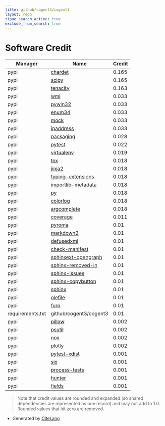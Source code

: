 ```yaml
---
title: github/cogent3/cogent3
layout: repo
tipue_search_active: true
exclude_from_search: true
---
```

# Software Credit

|Manager|Name|Credit|
|-------|----|------|
|pypi|[chardet](https://github.com/chardet/chardet)|0.165|
|pypi|[scipy](https://www.scipy.org)|0.165|
|pypi|[tenacity](https://pypi.org/project/tenacity)|0.163|
|pypi|[wmi](https://pypi.org/project/wmi)|0.033|
|pypi|[pywin32](https://pypi.org/project/pywin32)|0.033|
|pypi|[enum34](https://pypi.org/project/enum34)|0.033|
|pypi|[mock](https://pypi.org/project/mock)|0.033|
|pypi|[ipaddress](https://pypi.org/project/ipaddress)|0.033|
|pypi|[packaging](https://pypi.org/project/packaging)|0.028|
|pypi|[pytest](https://docs.pytest.org/en/latest/)|0.022|
|pypi|[virtualenv](https://pypi.org/project/virtualenv)|0.019|
|pypi|[tox](https://pypi.org/project/tox)|0.018|
|pypi|[jinja2](https://pypi.org/project/jinja2)|0.018|
|pypi|[typing-extensions](https://pypi.org/project/typing-extensions)|0.018|
|pypi|[importlib-metadata](https://pypi.org/project/importlib-metadata)|0.018|
|pypi|[py](https://pypi.org/project/py)|0.018|
|pypi|[colorlog](https://pypi.org/project/colorlog)|0.018|
|pypi|[argcomplete](https://pypi.org/project/argcomplete)|0.018|
|pypi|[coverage](https://pypi.org/project/coverage)|0.011|
|pypi|[pyroma](https://pypi.org/project/pyroma)|0.01|
|pypi|[markdown2](https://pypi.org/project/markdown2)|0.01|
|pypi|[defusedxml](https://pypi.org/project/defusedxml)|0.01|
|pypi|[check-manifest](https://pypi.org/project/check-manifest)|0.01|
|pypi|[sphinxext-opengraph](https://pypi.org/project/sphinxext-opengraph)|0.01|
|pypi|[sphinx-removed-in](https://pypi.org/project/sphinx-removed-in)|0.01|
|pypi|[sphinx-issues](https://pypi.org/project/sphinx-issues)|0.01|
|pypi|[sphinx-copybutton](https://pypi.org/project/sphinx-copybutton)|0.01|
|pypi|[sphinx](https://pypi.org/project/sphinx)|0.01|
|pypi|[olefile](https://pypi.org/project/olefile)|0.01|
|pypi|[furo](https://pypi.org/project/furo)|0.01|
|requirements.txt|github/cogent3/cogent3|0.01|
|pypi|[pillow](https://python-pillow.org)|0.002|
|pypi|[psutil](https://github.com/giampaolo/psutil)|0.002|
|pypi|[nox](https://nox.thea.codes)|0.002|
|pypi|[plotly](https://plotly.com/python/)|0.002|
|pypi|[pytest-xdist](https://pypi.org/project/pytest-xdist)|0.001|
|pypi|[six](https://pypi.org/project/six)|0.001|
|pypi|[process-tests](https://pypi.org/project/process-tests)|0.001|
|pypi|[hunter](https://pypi.org/project/hunter)|0.001|
|pypi|[fields](https://pypi.org/project/fields)|0.001|


> Note that credit values are rounded and expanded (so shared dependencies are represented as one record) and may not add to 1.0. Rounded values that hit zero are removed.


- Generated by [CiteLang](https://github.com/vsoch/citelang)
